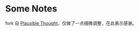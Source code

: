 # Some Notes

fork 自 [Plausible Thought](https://github.com/marcjenkins/plausiblethought)，仅做了一点细微调整，在此表示感谢。